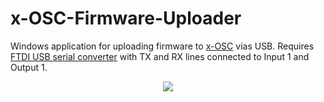 x-OSC-Firmware-Uploader
=======================

Windows application for uploading firmware to [x-OSC](http://www.x-io.co.uk/products/x-osc/) vias USB.  Requires [FTDI USB serial converter](https://www.sparkfun.com/products/9716) with TX and RX lines connected to Input 1 and Output 1.

<div align="center">
<img src="https://raw.github.com/xioTechnologies/x-OSC-Firmware-Uploader/master/Screenhot.png"/>
</div>

